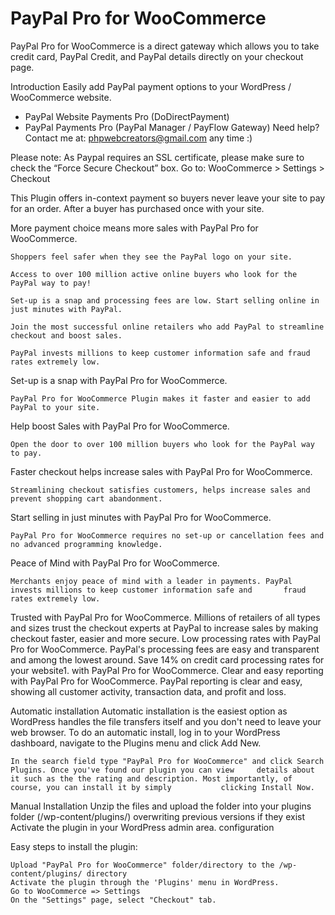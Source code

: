 # PayPal Pro for WooCommerce
PayPal Pro for WooCommerce is a direct gateway which allows you to take credit card, PayPal Credit, and PayPal details directly on your checkout page.


Introduction
Easily add PayPal payment options to your WordPress / WooCommerce website.

* PayPal Website Payments Pro (DoDirectPayment)
* PayPal Payments Pro (PayPal Manager / PayFlow Gateway)
Need help? Contact me at: phpwebcreators@gmail.com any time :)


Please note: As Paypal requires an SSL certificate, please make sure to check the “Force Secure Checkout” box. Go to: WooCommerce > Settings > Checkout

This Plugin offers in-context payment so buyers never leave your site to pay for an order. After a buyer has purchased once with your site.

More payment choice means more sales with PayPal Pro for WooCommerce.

    Shoppers feel safer when they see the PayPal logo on your site.
    
    Access to over 100 million active online buyers who look for the PayPal way to pay!
    
    Set-up is a snap and processing fees are low. Start selling online in just minutes with PayPal.
    
    Join the most successful online retailers who add PayPal to streamline checkout and boost sales.
    
    PayPal invests millions to keep customer information safe and fraud rates extremely low.
    
    
Set-up is a snap with PayPal Pro for WooCommerce.
    
    PayPal Pro for WooCommerce Plugin makes it faster and easier to add PayPal to your site.
    
Help boost Sales with PayPal Pro for WooCommerce.
    
    Open the door to over 100 million buyers who look for the PayPal way to pay.
    
Faster checkout helps increase sales with PayPal Pro for WooCommerce.
    
    Streamlining checkout satisfies customers, helps increase sales and prevent shopping cart abandonment.
    
Start selling in just minutes with PayPal Pro for WooCommerce.
    
    PayPal Pro for WooCommerce requires no set-up or cancellation fees and no advanced programming knowledge.
    
Peace of Mind with PayPal Pro for WooCommerce.
    
    Merchants enjoy peace of mind with a leader in payments. PayPal invests millions to keep customer information safe and       fraud rates extremely low.

Trusted with PayPal Pro for WooCommerce.
    Millions of retailers of all types and sizes trust the checkout experts at PayPal to increase sales by making checkout       faster, easier and more secure.
Low processing rates with PayPal Pro for WooCommerce.
    PayPal's processing fees are easy and transparent and among the lowest around.
Save 14% on credit card processing rates for your website1. with PayPal Pro for WooCommerce.
Clear and easy reporting with PayPal Pro for WooCommerce.
    PayPal reporting is clear and easy, showing all customer activity, transaction data, and profit and loss.
    

Automatic installation
    Automatic installation is the easiest option as WordPress handles the file transfers itself and you don't need to leave      your web browser. To do an automatic install, log in to your WordPress dashboard, navigate to the Plugins menu and           click Add New.
    
    In the search field type "PayPal Pro for WooCommerce" and click Search Plugins. Once you've found our plugin you can view     details about it such as the the rating and description. Most importantly, of course, you can install it by simply           clicking Install Now.

Manual Installation
    Unzip the files and upload the folder into your plugins folder (/wp-content/plugins/) overwriting previous versions if       they exist
    Activate the plugin in your WordPress admin area.
    configuration
    
Easy steps to install the plugin:

    Upload "PayPal Pro for WooCommerce" folder/directory to the /wp-content/plugins/ directory
    Activate the plugin through the 'Plugins' menu in WordPress.
    Go to WooCommerce => Settings
    On the "Settings" page, select "Checkout" tab.
